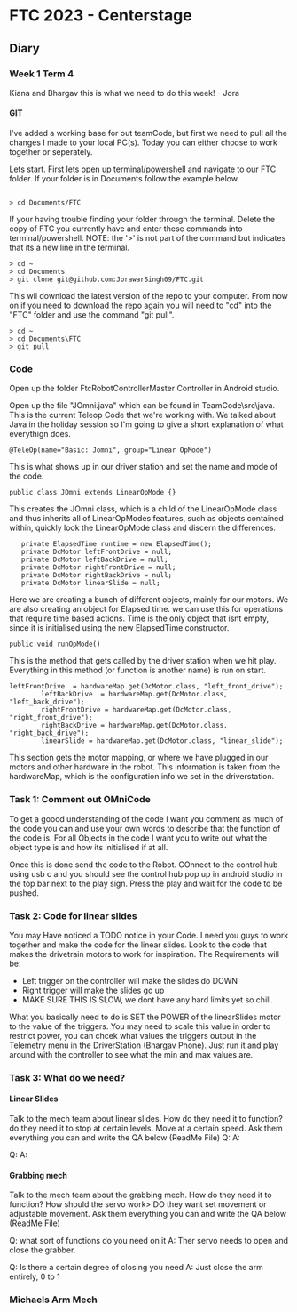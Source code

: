 # FTC 2023 - Centerstage

## Diary
### Week 1 Term 4
Kiana and Bhargav this is what we need to do this week! - Jora

#### GIT
I've added a working base for out teamCode, but first we need to pull all the changes I made to your local PC(s). Today you can either choose to work together or seperately.

Lets start.
First lets open up terminal/powershell and navigate to our FTC folder. If your folder is in Documents follow the example below.

```

> cd Documents/FTC

```
 If your having trouble finding your folder through the terminal. Delete the copy of FTC you currently have and enter these commands into terminal/powershell. NOTE: the '>' is not part of the command but indicates that its a new line in the terminal.

 ```
 > cd ~
 > cd Documents
 > git clone git@github.com:JorawarSingh09/FTC.git
 ```

 This wil download the latest version of the repo to your computer. From now on if you need to download the repo  again you will need to "cd" into the "FTC" folder and use the command "git pull".
 ```
 > cd ~
 > cd Documents\FTC
 > git pull
 ```

 ### Code
 Open up the folder FtcRobotControllerMaster Controller in Android studio. 

 Open up the file  "JOmni.java" which can be found in TeamCode\src\java.
 This is the current Teleop Code that we're working with. We talked about Java in the holiday session so I'm going to give a short explanation of what everythign does.

 ```
 @TeleOp(name="Basic: Jomni", group="Linear OpMode")
 ```
 This is what shows up in our driver station and set the name and mode of the code.

 ```
 public class JOmni extends LinearOpMode {}
 ```
 This creates the JOmni class, which is a child of the LinearOpMode class and thus inherits all of LinearOpModes features, such as objects contained within, quickly look the LinearOpMode class and discern the differences.

 ```
    private ElapsedTime runtime = new ElapsedTime();
    private DcMotor leftFrontDrive = null;
    private DcMotor leftBackDrive = null;
    private DcMotor rightFrontDrive = null;
    private DcMotor rightBackDrive = null;
    private DcMotor linearSlide = null;
 ```
Here we are creating a bunch of different objects, mainly for our motors. We are also creating an object for Elapsed time. we can use this for operations that require time based actions. Time is the only object that isnt empty, since it is initialised using the new ElapsedTime constructor. 

```
public void runOpMode()
```
This is the method that gets called by the driver station when we hit play. Everything in this method (or function is another name) is run on start.

```
leftFrontDrive  = hardwareMap.get(DcMotor.class, "left_front_drive");
        leftBackDrive  = hardwareMap.get(DcMotor.class, "left_back_drive");
        rightFrontDrive = hardwareMap.get(DcMotor.class, "right_front_drive");
        rightBackDrive = hardwareMap.get(DcMotor.class, "right_back_drive");
        linearSlide = hardwareMap.get(DcMotor.class, "linear_slide");
```
This section gets the motor mapping, or where we have plugged in our motors and other hardware in the robot. This information is taken from the hardwareMap, which is the configuration info we set in the driverstation.

### Task 1: Comment out OMniCode
To get a goood understanding of the code I want you comment as much of the code you can and use your own words to describe that the function of the code is. For all Objects in the code I want you to write out what the object type is and how its initialised if at all.

Once this is done send the code to the Robot. COnnect to the control hub using usb c and you should see the control hub pop up in android studio in the top bar next to the play sign. Press the play and wait for the code to be pushed.

### Task 2: Code for linear slides
You may Have noticed a TODO notice in your Code. I need you guys to work together and make the code for the linear slides. Look to the code that makes the drivetrain motors to work for inspiration.
The Requirements will be:
- Left trigger on the controller will make the slides do DOWN
- Right trigger will make the slides go up
- MAKE SURE THIS IS SLOW, we dont have any hard limits yet so chill.

What you basically need to do is SET the POWER of the linearSlides motor to the value of the triggers. You may need to scale this value in order to restrict power, you can chcek what values the triggers output in the Telemetry menu in the DriverStation (Bhargav Phone). Just run it and play around with the controller to see what the min and max values are. 


### Task 3: What do we need?
#### Linear Slides
Talk to the mech team about linear slides. How do they need it to function? do they need it to stop at certain levels. Move at a certain speed. Ask them everything you can and write the QA below (ReadMe File)
Q: 
A:

Q:
A:

#### Grabbing mech 
Talk to the mech team about the grabbing mech. How do they need it to function? How should the servo work> DO they want set movement or adjustable movement. Ask them everything you can and write the QA below (ReadMe File)

Q: what sort of functions do you need on it
A: Ther servo needs to open and close the grabber. 

Q: Is there a certain degree of closing you need
A: Just close the arm entirely, 0 to 1

### Michaels Arm Mech 
